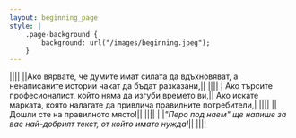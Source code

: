 ```yaml
---
layout: beginning_page
style: |
    .page-background {
        background: url("/images/beginning.jpeg");
    }
---
```

||||
||Ако вярвате, че думите имат силата да вдъхновяват, а ненаписаните истории чакат да бъдат разказани,||
||||
| Ако търсите професионалист, който няма да изгуби времето ви,|| Ако искате марката, която налагате да привлича правилните потребители,|
||||
|| Дошли сте на правилното място!||
||||
| |_"Перо под наем" ще напише за вас най-добрият текст, от който имате нужда!_||
||||
